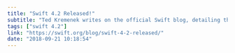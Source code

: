```yaml
---
title: "Swift 4.2 Released!"
subtitle: "Ted Kremenek writes on the official Swift blog, detailing the language changes and updates available in Swift 4.2."
tags: ["swift 4.2"]
link: "https://swift.org/blog/swift-4-2-released/"
date: "2018-09-21 10:18:54"
---
```

